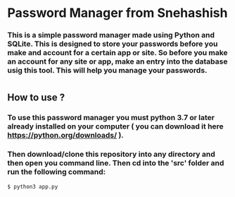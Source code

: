 # Password Manager from Snehashish 

### This is a simple password manager made using Python and SQLite. This is designed to store your passwords before you make and account for a certain app or site. So before you make an account for any site or app, make an entry into the database usig this tool. This will help you manage your passwords.
#

## How to use ? 
### To use this password manager you must python 3.7 or later already installed on your computer ( you can download it here https://python.org/downloads/ ).
### Then download/clone this repository into any directory and then open you command line. Then cd into the 'src' folder and run the following command: 
```bash
$ python3 app.py
```